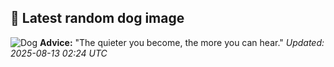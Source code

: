 ## 🐶 Latest random dog image
![Dog](https://images.dog.ceo/breeds/leonberg/n02111129_1042.jpg)
**Advice:** "The quieter you become, the more you can hear."
*Updated: 2025-08-13 02:24 UTC*
